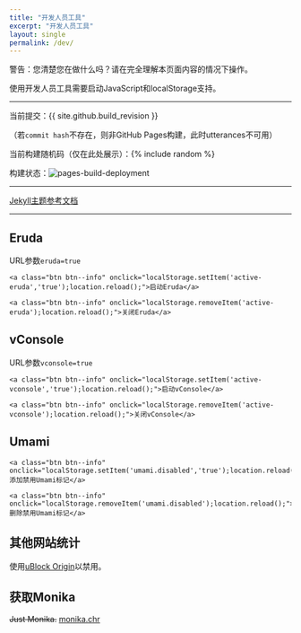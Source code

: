 ```yaml
---
title: "开发人员工具"
excerpt: "开发人员工具"
layout: single
permalink: /dev/
---
```


<p class="notice--danger">
    警告：您清楚您在做什么吗？请在完全理解本页面内容的情况下操作。
</p>
<p class="notice--info">
    使用开发人员工具需要启动JavaScript和localStorage支持。
</p>

------

当前提交：{{ site.github.build_revision }}

（若`commit hash`不存在，则非GitHub Pages构建，此时utterances不可用）

当前构建随机码（仅在此处展示）：{% include random %}

构建状态：![pages-build-deployment](https://github.com/lwd-temp/lwd-temp.github.io-jekyll/actions/workflows/pages/pages-build-deployment/badge.svg)

------

[Jekyll主题参考文档](https://mmistakes.github.io/minimal-mistakes/docs/quick-start-guide/)

------

## Eruda

URL参数`eruda=true`

<div class="eruda-btns">

    <a class="btn btn--info" onclick="localStorage.setItem('active-eruda','true');location.reload();">启动Eruda</a>

    <a class="btn btn--info" onclick="localStorage.removeItem('active-eruda');location.reload();">关闭Eruda</a>

</div>

## vConsole

URL参数`vconsole=true`

<div class="vconsole-btns">

    <a class="btn btn--info" onclick="localStorage.setItem('active-vconsole','true');location.reload();">启动vConsole</a>

    <a class="btn btn--info" onclick="localStorage.removeItem('active-vconsole');location.reload();">关闭vConsole</a>

</div>

<!--

```html
<script data-cfasync="false">
;(function () {
    var src = '//unpkg.com/eruda@latest/eruda.js';
    if (!/eruda=true/.test(window.location) && localStorage.getItem('active-eruda') != 'true') return;
    document.write('<scr' + 'ipt src="' + src + '"></scr' + 'ipt>');
    document.write('<scr' + 'ipt>eruda.init();</scr' + 'ipt>');
})();
;(function () {
    var src = '//unpkg.com/vconsole@latest/dist/vconsole.min.js';
    if (!/vconsole=true/.test(window.location) && localStorage.getItem('active-vconsole') != 'true') return;
    document.write('<scr' + 'ipt src="' + src + '"></scr' + 'ipt>');
    document.write('<scr' + 'ipt>var vConsole = new window.VConsole();</scr' + 'ipt>');
})();
</script>
```

-->

## Umami

<div class="umami-btns">

    <a class="btn btn--info" onclick="localStorage.setItem('umami.disabled','true');location.reload();">添加禁用Umami标记</a>

    <a class="btn btn--info" onclick="localStorage.removeItem('umami.disabled');location.reload();">删除禁用Umami标记</a>

</div>

## 其他网站统计
使用[uBlock Origin](https://ublockorigin.com/)以禁用。

## 获取Monika
~~Just Monika.~~ [monika.chr](/assets/media/ddlc_characters/monika.chr)
